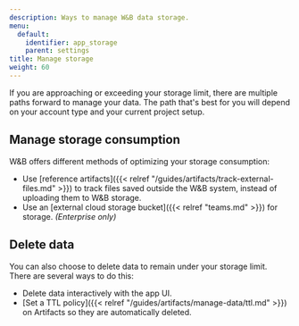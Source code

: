 ```yaml
---
description: Ways to manage W&B data storage.
menu:
  default:
    identifier: app_storage
    parent: settings
title: Manage storage
weight: 60
---
```


If you are approaching or exceeding your storage limit, there are multiple paths forward to manage your data. The path that's best for you will depend on your account type and your current project setup.

## Manage storage consumption
W&B offers different methods of optimizing your storage consumption:

-  Use [reference artifacts]({{< relref "/guides/artifacts/track-external-files.md" >}}) to track files saved outside the W&B system, instead of uploading them to W&B storage.
- Use an [external cloud storage bucket]({{< relref "teams.md" >}}) for storage. *(Enterprise only)*

## Delete data
You can also choose to delete data to remain under your storage limit. There are several ways to do this:

- Delete data interactively with the app UI.
- [Set a TTL policy]({{< relref "/guides/artifacts/manage-data/ttl.md" >}}) on Artifacts so they are automatically deleted.